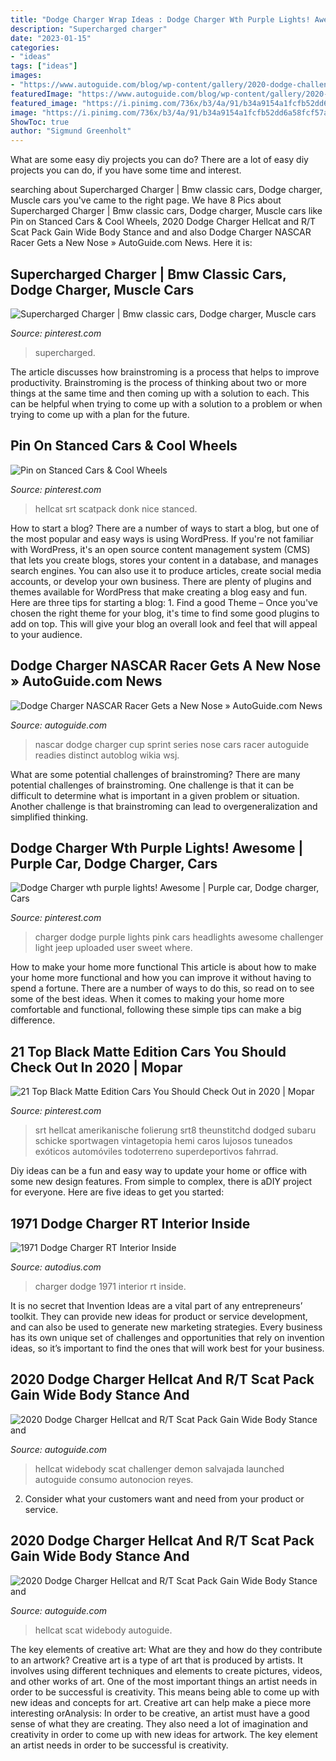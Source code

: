 ```yaml
---
title: "Dodge Charger Wrap Ideas : Dodge Charger Wth Purple Lights! Awesome"
description: "Supercharged charger"
date: "2023-01-15"
categories:
- "ideas"
tags: ["ideas"]
images:
- "https://www.autoguide.com/blog/wp-content/gallery/2020-dodge-challenger-hellcat-widebody/2020-Dodge-Charger-Hellcat-Wide-body-7.jpg"
featuredImage: "https://www.autoguide.com/blog/wp-content/gallery/2020-dodge-challenger-hellcat-widebody/2020-Dodge-Charger-Hellcat-Wide-body-7.jpg"
featured_image: "https://i.pinimg.com/736x/b3/4a/91/b34a9154a1fcfb52dd6a58fcf57a988d.jpg"
image: "https://i.pinimg.com/736x/b3/4a/91/b34a9154a1fcfb52dd6a58fcf57a988d.jpg"
ShowToc: true
author: "Sigmund Greenholt"
---
```



What are some easy diy projects you can do?
There are a lot of easy diy projects you can do, if you have some time and interest.

	

		
searching about Supercharged Charger | Bmw classic cars, Dodge charger, Muscle cars you've came to the right page. We have 8 Pics about Supercharged Charger | Bmw classic cars, Dodge charger, Muscle cars like Pin on Stanced Cars &amp; Cool Wheels, 2020 Dodge Charger Hellcat and R/T Scat Pack Gain Wide Body Stance and and also Dodge Charger NASCAR Racer Gets a New Nose » AutoGuide.com News. Here it is:
		
    
## Supercharged Charger | Bmw Classic Cars, Dodge Charger, Muscle Cars

<img loading=lazy src="https://i.pinimg.com/736x/ca/7e/3b/ca7e3b61b5219bbc588e9b26ded3bdad--dodge-chargers-cars-and-trucks.jpg" onerror="this.onerror=null;this.src='https://tse2.mm.bing.net/th?id=OIP.AWuY_E5sIOm6YoUQpInP3QHaE7&amp;pid=15.1';" alt="Supercharged Charger | Bmw classic cars, Dodge charger, Muscle cars">

_Source: pinterest.com_

>supercharged. 

	

The article discusses how brainstroming is a process that helps to improve productivity. Brainstroming is the process of thinking about two or more things at the same time and then coming up with a solution to each. This can be helpful when trying to come up with a solution to a problem or when trying to come up with a plan for the future.

    
## Pin On Stanced Cars &amp; Cool Wheels

<img loading=lazy src="https://i.pinimg.com/736x/fe/f8/1a/fef81a33e61776553e59a77128b70408.jpg" onerror="this.onerror=null;this.src='https://tse4.mm.bing.net/th?id=OIP.8GfaCENLg661y61ZEOgUXAHaHa&amp;pid=15.1';" alt="Pin on Stanced Cars &amp; Cool Wheels">

_Source: pinterest.com_

>hellcat srt scatpack donk nice stanced. 

	

How to start a blog?
There are a number of ways to start a blog, but one of the most popular and easy ways is using WordPress. If you're not familiar with WordPress, it's an open source content management system (CMS) that lets you create blogs, stores your content in a database, and manages search engines. You can also use it to produce articles, create social media accounts, or develop your own business. There are plenty of plugins and themes available for WordPress that make creating a blog easy and fun. Here are three tips for starting a blog: 1. Find a good Theme – Once you've chosen the right theme for your blog, it's time to find some good plugins to add on top. This will give your blog an overall look and feel that will appeal to your audience. 
    
## Dodge Charger NASCAR Racer Gets A New Nose » AutoGuide.com News

<img loading=lazy src="https://www.autoguide.com/auto-news/wp-content/uploads/2010/11/2011-NASCAR-Charger1-1024x812.jpg" onerror="this.onerror=null;this.src='https://tse1.mm.bing.net/th?id=OIP.F-aYU08y2pVHa69bgUV9ggHaF3&amp;pid=15.1';" alt="Dodge Charger NASCAR Racer Gets a New Nose » AutoGuide.com News">

_Source: autoguide.com_

>nascar dodge charger cup sprint series nose cars racer autoguide readies distinct autoblog wikia wsj. 

	

What are some potential challenges of brainstroming?
There are many potential challenges of brainstroming. One challenge is that it can be difficult to determine what is important in a given problem or situation. Another challenge is that brainstroming can lead to overgeneralization and simplified thinking.

    
## Dodge Charger Wth Purple Lights! Awesome | Purple Car, Dodge Charger, Cars

<img loading=lazy src="https://i.pinimg.com/736x/6a/fd/52/6afd52792c76542a9644f53206b7ae4b--purple-haze-jeepers-creepers.jpg" onerror="this.onerror=null;this.src='https://tse1.mm.bing.net/th?id=OIP.7jWYxNPbT-co0nNqq7335QHaFj&amp;pid=15.1';" alt="Dodge Charger wth purple lights! Awesome | Purple car, Dodge charger, Cars">

_Source: pinterest.com_

>charger dodge purple lights pink cars headlights awesome challenger light jeep uploaded user sweet where. 

	

How to make your home more functional
This article is about how to make your home more functional and how you can improve it without having to spend a fortune. There are a number of ways to do this, so read on to see some of the best ideas. When it comes to making your home more comfortable and functional, following these simple tips can make a big difference.

    
## 21 Top Black Matte Edition Cars You Should Check Out In 2020 | Mopar

<img loading=lazy src="https://i.pinimg.com/736x/b3/4a/91/b34a9154a1fcfb52dd6a58fcf57a988d.jpg" onerror="this.onerror=null;this.src='https://tse2.mm.bing.net/th?id=OIP.yj5yKO0my860levaGj-mkQHaJ4&amp;pid=15.1';" alt="21 Top Black Matte Edition Cars You Should Check Out in 2020 | Mopar">

_Source: pinterest.com_

>srt hellcat amerikanische folierung srt8 theunstitchd dodged subaru schicke sportwagen vintagetopia hemi caros lujosos tuneados exóticos automóviles todoterreno superdeportivos fahrrad. 

	

Diy ideas can be a fun and easy way to update your home or office with some new design features. From simple to complex, there is aDIY project for everyone. Here are five ideas to get you started: 

    
## 1971 Dodge Charger RT Interior Inside

<img loading=lazy src="https://autodius.com/wp-content/uploads/2020/05/1971-dodge-charger-rt-interior.jpg" onerror="this.onerror=null;this.src='https://tse2.mm.bing.net/th?id=OIP.jbW0V5AkUbL4uoDUoOrT1wHaEK&amp;pid=15.1';" alt="1971 Dodge Charger RT Interior Inside">

_Source: autodius.com_

>charger dodge 1971 interior rt inside. 

	

It is no secret that Invention Ideas are a vital part of any entrepreneurs’ toolkit. They can provide new ideas for product or service development, and can also be used to generate new marketing strategies. Every business has its own unique set of challenges and opportunities that rely on invention ideas, so it’s important to find the ones that will work best for your business.

    
## 2020 Dodge Charger Hellcat And R/T Scat Pack Gain Wide Body Stance And

<img loading=lazy src="https://www.autoguide.com/blog/wp-content/gallery/2020-dodge-challenger-hellcat-widebody/2020-Dodge-Charger-Hellcat-Wide-body-7.jpg" onerror="this.onerror=null;this.src='https://tse4.mm.bing.net/th?id=OIP.VVQ3ePdf2P_whts5pkpw1AHaE8&amp;pid=15.1';" alt="2020 Dodge Charger Hellcat and R/T Scat Pack Gain Wide Body Stance and">

_Source: autoguide.com_

>hellcat widebody scat challenger demon salvajada launched autoguide consumo autonocion reyes. 

	

2. Consider what your customers want and need from your product or service.

    
## 2020 Dodge Charger Hellcat And R/T Scat Pack Gain Wide Body Stance And

<img loading=lazy src="https://www.autoguide.com/blog/wp-content/gallery/2020-dodge-challenger-hellcat-widebody/2020-Dodge-Charger-Hellcat-Wide-body-13.jpg" onerror="this.onerror=null;this.src='https://tse1.mm.bing.net/th?id=OIP.YDDoAKQbFbJ64vR2-6wMPgHaE8&amp;pid=15.1';" alt="2020 Dodge Charger Hellcat and R/T Scat Pack Gain Wide Body Stance and">

_Source: autoguide.com_

>hellcat scat widebody autoguide. 

	

The key elements of creative art: What are they and how do they contribute to an artwork?
Creative art is a type of art that is produced by artists. It involves using different techniques and elements to create pictures, videos, and other works of art. One of the most important things an artist needs in order to be successful is creativity. This means being able to come up with new ideas and concepts for art. Creative art can help make a piece more interesting orAnalysis: In order to be creative, an artist must have a good sense of what they are creating. They also need a lot of imagination and creativity in order to come up with new ideas for artwork. The key element an artist needs in order to be successful is creativity.

